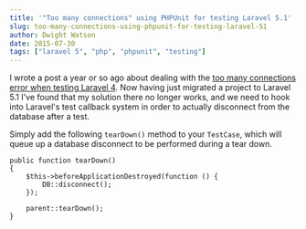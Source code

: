 ```yaml
---
title: '"Too many connections" using PHPUnit for testing Laravel 5.1'
slug: too-many-connections-using-phpunit-for-testing-laravel-51
author: Dwight Watson
date: 2015-07-30
tags: ["laravel 5", "php", "phpunit", "testing"]
---
```


I wrote a post a year or so ago about dealing with the [too many connections error when testing Laravel 4](https://www.dwightwatson.com/posts/too-many-connections-using-phpunit-for-testing-laravel-4-on-circleci). Now having just migrated a project to Laravel 5.1 I've found that my solution there no longer works, and we need to hook into Laravel's test callback system in order to actually disconnect from the database after a test.

Simply add the following `tearDown()` method to your `TestCase`, which will queue up a database disconnect to be performed during a tear down.

    public function tearDown()
    {
        $this->beforeApplicationDestroyed(function () {
            DB::disconnect();
        });

        parent::tearDown();
    }
